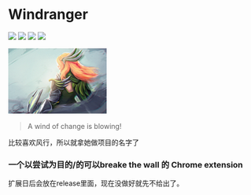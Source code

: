 # Windranger

![](https://img.shields.io/badge/name-windranger-brightgreen.svg?longCache=true&style=popout-square) 
![](https://img.shields.io/badge/complete-5/100-red.svg?longCache=true&style=popout-square)
![](https://img.shields.io/badge/level-freshman-blue.svg?longCache=true&style=popout-square)
![](https://img.shields.io/badge/language-js-yellow.svg?longCache=true&style=popout-square)


![](/windranger-crx/image/windranger.png)
> A wind of change is blowing!

比较喜欢风行，所以就拿她做项目的名字了


### 一个以尝试为目的/的可以breake the wall 的 Chrome extension

扩展日后会放在release里面，现在没做好就先不给出了。